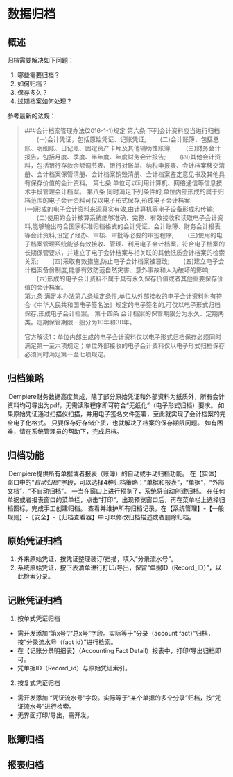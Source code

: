 数据归档
===

概述
---

归档需要解决如下问题：
1. 哪些需要归档？
2. 如何归档？
3. 保存多久？
4. 过期档案如何处理？

参考最新的法规：

> ###会计档案管理办法(2016-1-1)规定
> 第六条 下列会计资料应当进行归档:
> 　　(一)会计凭证，包括原始凭证、记账凭证;
> 　　(二)会计账簿，包括总账、明细账、日记账、固定资产卡片及其他辅助性账簿;
> 　　(三)财务会计报告，包括月度、季度、半年度、年度财务会计报告;
> 　　(四)其他会计资料，包括银行存款余额调节表、银行对账单、纳税申报表、会计档案移交清册、会计档案保管清册、会计档案销毁清册、会计档案鉴定意见书及其他具有保存价值的会计资料。
> 第七条 单位可以利用计算机、网络通信等信息技术手段管理会计档案。
> 第八条 同时满足下列条件的,单位内部形成的属于归档范围的电子会计资料可仅以电子形式保存,形成电子会计档案:　　　　　　　　　　　　　　　　　　　　　　　　　　　　　
> 　　(一)形成的电子会计资料来源真实有效,由计算机等电子设备形成和传输;
> 　　(二)使用的会计核算系统能够准确、完整、有效接收和读取电子会计资料,能够输出符合国家标准归档格式的会计凭证、会计账簿、财务会计报表等会计资料,设定了经办、审核、审批等必要的审签程序;
> 　　(三)使用的电子档案管理系统能够有效接收、管理、利用电子会计档案，符合电子档案的长期保管要求，并建立了电子会计档案与相关联的其他纸质会计档案的检索关系;
> 　　(四)采取有效措施,防止电子会计档案被篡改;
> 　　(五)建立电子会计档案备份制度,能够有效防范自然灾害、意外事故和人为破坏的影响;
> 　　(六)形成的电子会计资料不属于具有永久保存价值或者其他重要保存价值的会计档案。　　　　　　　　　　　　　　　　　　　　　　　　　　　　　　　　　　　　
> 第九条 满足本办法第八条规定条件,单位从外部接收的电子会计资料附有符合《中华人民共和国电子签名法》规定的电子签名的,可仅以电子形式归档保存,形成电子会计档案。
> 第十四条 会计档案的保管期限分为永久、定期两类。定期保管期限一般分为10年和30年。
> 
> 官方解读1：单位内部生成的电子会计资料仅以电子形式归档保存必须同时满足第一至六项规定；单位外部接收的电子会计资料仅以电子形式归档保存必须同时满足第一至七项规定。

归档策略
---

iDempiere财务数据高度集成，除了部分原始凭证和外部资料为纸质外，所有会计资料均可导出为pdf，无需读取程序即可符合“无纸化”（电子形式归档）要求。
如果原始凭证通过扫描仪扫描，并用电子签名文件签署，至此就实现了会计档案的完全电子化格式。
只要保存好存储介质，也就解决了档案的保存期限问题。
如有困难，请在系统管理员的帮助下，完成归档。

归档功能
---

iDempiere提供所有单据或者报表（账簿）的自动或手动归档功能。
在【实体】窗口中的“*自动归档*”字段，可以选择4种归档策略：“单据和报表”，“单据”，“外部文档”，“不自动归档”。
一当在窗口上进行预览了，系统将自动创建归档。
在任何单据或者报表窗口的菜单栏，点击“打印”，出现预览窗口后，再在菜单栏上选择归档图标，完成手工创建归档。
查看并维护所有归档记录，在【系统管理】-【一般规则】-【安全】-【归档查看器】中可以修改归档描述或者删除归档。

原始凭证归档
---

1. 外来原始凭证，按凭证整理装订/扫描，填入“分录流水号”。
2. 系统原始凭证，按下表清单进行打印/导出，保留“单据ID（Record_ID）”，以此检索分录。

记账凭证归档
---

1. 按单式凭证归档
  - 需开发添加“第x号”/“总x号”字段。实际等于“分录（account fact）”归档，按“分录流水号（fact id）”进行检索。
  - 在【记账分录明细表】（Accounting Fact Detail）报表中，打印/导出归档即可。
  - 凭单据ID（Record_id）与原始凭证索引。

2. 按复式凭证归档
  - 需开发添加 “凭证流水号”字段。实际等于“某个单据的多个分录”归档，按“凭证流水号”进行检索。
  - 无界面打印/导出，需开发。

账簿归档
---

报表归档
---

